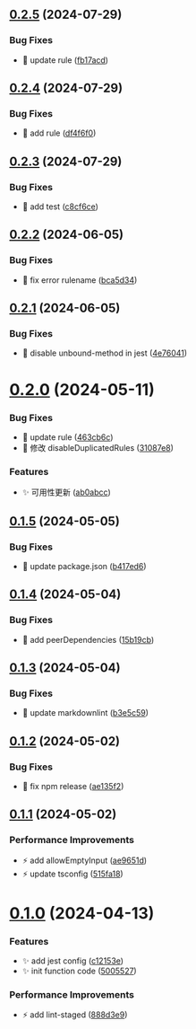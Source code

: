 ## [0.2.5](https://github.com/ljtang2009/lint-configuration/compare/v0.2.4...v0.2.5) (2024-07-29)


### Bug Fixes

* :bug: update rule ([fb17acd](https://github.com/ljtang2009/lint-configuration/commit/fb17acdb6de90e5e8d9da8d7c34676e994ccc2f0))

## [0.2.4](https://github.com/ljtang2009/lint-configuration/compare/v0.2.3...v0.2.4) (2024-07-29)


### Bug Fixes

* :bug: add rule ([df4f6f0](https://github.com/ljtang2009/lint-configuration/commit/df4f6f0d97254bec1a3814f650ccce53ccb72ca1))

## [0.2.3](https://github.com/ljtang2009/lint-configuration/compare/v0.2.2...v0.2.3) (2024-07-29)


### Bug Fixes

* :bug: add test ([c8cf6ce](https://github.com/ljtang2009/lint-configuration/commit/c8cf6cea38b0968cb903c5df724fd23a2cb5d8d9))

## [0.2.2](https://github.com/ljtang2009/lint-configuration/compare/v0.2.1...v0.2.2) (2024-06-05)


### Bug Fixes

* :bug: fix error rulename ([bca5d34](https://github.com/ljtang2009/lint-configuration/commit/bca5d3436d53a8dda6b95a989b2313f91d0c83e6))

## [0.2.1](https://github.com/ljtang2009/lint-configuration/compare/v0.2.0...v0.2.1) (2024-06-05)


### Bug Fixes

* :bug: disable unbound-method in jest ([4e76041](https://github.com/ljtang2009/lint-configuration/commit/4e760412ab00929f6f920f16b272aa117e47f647))

# [0.2.0](https://github.com/ljtang2009/lint-configuration/compare/v0.1.5...v0.2.0) (2024-05-11)


### Bug Fixes

* :bug: update rule ([463cb6c](https://github.com/ljtang2009/lint-configuration/commit/463cb6c9ce1074872133be3d5391ae15c2682044))
* :bug: 修改 disableDuplicatedRules ([31087e8](https://github.com/ljtang2009/lint-configuration/commit/31087e8acde0c9fcbc1268423976bd340c315d6b))


### Features

* :sparkles: 可用性更新 ([ab0abcc](https://github.com/ljtang2009/lint-configuration/commit/ab0abccc3ceeed9fc52a0975a3d5072f3f48bebd))

## [0.1.5](https://github.com/ljtang2009/lint-configuration/compare/v0.1.4...v0.1.5) (2024-05-05)


### Bug Fixes

* :bug: update package.json ([b417ed6](https://github.com/ljtang2009/lint-configuration/commit/b417ed67db78f54cfa3b4aed301ce7e8cadc89f2))

## [0.1.4](https://github.com/ljtang2009/lint-configuration/compare/v0.1.3...v0.1.4) (2024-05-04)


### Bug Fixes

* :bug: add peerDependencies ([15b19cb](https://github.com/ljtang2009/lint-configuration/commit/15b19cb02768b2568da04ded1fddf5fc2532625e))

## [0.1.3](https://github.com/ljtang2009/lint-configuration/compare/v0.1.2...v0.1.3) (2024-05-04)


### Bug Fixes

* :bug: update markdownlint ([b3e5c59](https://github.com/ljtang2009/lint-configuration/commit/b3e5c5906b8bd5e4ebf9c27f1608aa4fac846c75))

## [0.1.2](https://github.com/ljtang2009/lint-configuration/compare/v0.1.1...v0.1.2) (2024-05-02)


### Bug Fixes

* :bug: fix npm release ([ae135f2](https://github.com/ljtang2009/lint-configuration/commit/ae135f2ca62108819cc04268239dc835b473556b))

## [0.1.1](https://github.com/ljtang2009/lint-configuration/compare/v0.1.0...v0.1.1) (2024-05-02)


### Performance Improvements

* :zap: add allowEmptyInput ([ae9651d](https://github.com/ljtang2009/lint-configuration/commit/ae9651d418f613fb8c2fe02b05e3b624cc022160))
* :zap: update tsconfig ([515fa18](https://github.com/ljtang2009/lint-configuration/commit/515fa18a6d3687e316c5e138ab3b34d4c42fe99b))

# [0.1.0](https://github.com/ljtang2009/lint-configuration/compare/v0.0.1...v0.1.0) (2024-04-13)


### Features

* :sparkles: add jest config ([c12153e](https://github.com/ljtang2009/lint-configuration/commit/c12153e783d1141ee25e72de22c51855a111c1a1))
* :sparkles: init function code ([5005527](https://github.com/ljtang2009/lint-configuration/commit/5005527de0ae14b598b7478fd12ef5d5415162d5))


### Performance Improvements

* :zap: add lint-staged ([888d3e9](https://github.com/ljtang2009/lint-configuration/commit/888d3e9fde2025490e64ca935ac0198bfce0ca49))
